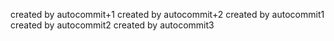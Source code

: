    
   
   
   
   created by autocommit+1
   created by autocommit+2
   created by autocommit1
   created by autocommit2
   created by autocommit3
